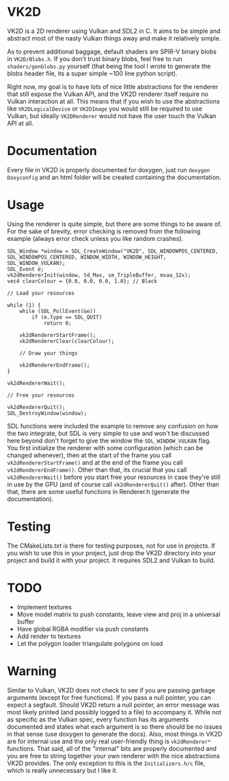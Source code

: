 VK2D
====
VK2D is a 2D renderer using Vulkan and SDL2 in C. It aims to be simple and abstract most
of the nasty Vulkan things away and make it relatively simple.

As to prevent additional baggage, default shaders are SPIR-V binary blobs in `VK2D/Blobs.h`.
If you don't trust binary blobs, feel free to run `shaders/genblobs.py` yourself (that being
the tool I wrote to generate the blobs header file, its a super simple ~100 line python script).

Right now, my goal is to have lots of nice little abstractions for the renderer that still
expose the Vulkan API, and the VK2D renderer itself require no Vulkan interaction at all. This
means that if you wish to use the abstractions like `VK2DLogicalDevice` or `VK2DImage` you
would still be required to use Vulkan, but ideally `VK2DRenderer` would not have the user touch
the Vulkan API at all.

Documentation
=============
Every file in VK2D is properly documented for doxygen, just run `doxygen Doxyconfig` and an html
folder will be created containing the documentation.

Usage
=====
Using the renderer is quite simple, but there are some things to be aware of. For the sake
of brevity, error checking is removed from the following example (always error check unless
you like random crashes).

    SDL_Window *window = SDL_CreateWindow("VK2D", SDL_WINDOWPOS_CENTERED, SDL_WINDOWPOS_CENTERED, WINDOW_WIDTH, WINDOW_HEIGHT, SDL_WINDOW_VULKAN);
   	SDL_Event e;
    vk2dRendererInit(window, td_Max, sm_TripleBuffer, msaa_32x);
    vec4 clearColour = {0.0, 0.0, 0.0, 1.0}; // Black
    
    // Load your resources
    
   	while (1) {
   		while (SDL_PollEvent(&e))
   			if (e.type == SDL_QUIT)
   				return 0;
    
   		vk2dRendererStartFrame();
   		vk2dRendererClear(clearColour);
   		
   		// Draw your things
   		
   		vk2dRendererEndFrame();
   	}
    
   	vk2dRendererWait();
   	
   	// Free your resources
   	
   	vk2dRendererQuit();
   	SDL_DestroyWindow(window);

SDL functions were included the example to remove any confusion on how the two integrate, but
SDL is very simple to use and won't be discussed here beyond don't forget to give the window the
`SDL_WINDOW_VULKAN` flag. You first initialize the renderer with some configuration (which can
be changed whenever), then at the start of the frame you call `vk2dRendererStartFrame()` and at
the end of the frame you call `vk2dRendererEndFrame()`. Other than that, its crucial that you
call `vk2dRendererWait()` before you start free your resources in case they're still in use by
the GPU (and of course call `vk2dRendererQuit()` after). Other than that, there are some useful
functions in Renderer.h (generate the documentation). 

Testing
=======
The CMakeLists.txt is there for testing purposes, not for use in projects. If you
wish to use this in your project, just drop the VK2D directory into your project
and build it with your project. It requires SDL2 and Vulkan to build.

TODO
====

 + Implement textures
 + Move model matrix to push constants, leave view and proj in a universal buffer
 + Have global RGBA modifier via push constants
 + Add render to textures
 + Let the polygon loader triangulate polygons on load

Warning
=======
Similar to Vulkan, VK2D does not check to see if you are passing garbage arguments (except for 
free functions). If you pass a null pointer, you can expect a segfault. Should VK2D return a null
pointer, an error message was most likely printed (and possibly logged to a file) to accompany it.
While not as specific as the Vulkan spec, every function has its arguments documented and states 
what each argument is so there should be no issues in that sense (use doxygen to generate the docs).
Also, most things in VK2D are for  internal use and the only real user-friendly thing is `vk2dRenderer*`
functions. That said, all of the "internal" bits are properly documented and you are free to string
together your own renderer with the nice abstractions VK2D provides. The only exception to this is the
`Initializers.h/c` file, which is really unnecessary but I like it.
